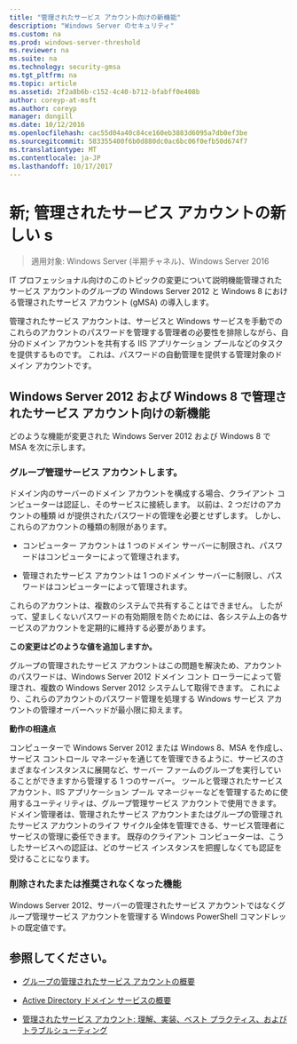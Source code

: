 ```yaml
---
title: "管理されたサービス アカウント向けの新機能"
description: "Windows Server のセキュリティ"
ms.custom: na
ms.prod: windows-server-threshold
ms.reviewer: na
ms.suite: na
ms.technology: security-gmsa
ms.tgt_pltfrm: na
ms.topic: article
ms.assetid: 2f2a8b6b-c152-4c40-b712-bfabff0e408b
author: coreyp-at-msft
ms.author: coreyp
manager: dongill
ms.date: 10/12/2016
ms.openlocfilehash: cac55d04a40c84ce160eb3883d6095a7db0ef3be
ms.sourcegitcommit: 583355400f6b0d880dc0ac6bc06f0efb50d674f7
ms.translationtype: MT
ms.contentlocale: ja-JP
ms.lasthandoff: 10/17/2017
---
```

# <a name="what39s-new-for-managed-service-accounts"></a>新; 管理されたサービス アカウントの新しい s

>適用対象: Windows Server (半期チャネル)、Windows Server 2016

IT プロフェッショナル向けのこのトピックの変更について説明機能管理されたサービス アカウントのグループの Windows Server 2012 と Windows 8 における管理されたサービス アカウント (gMSA) の導入します。

管理されたサービス アカウントは、サービスと Windows サービスを手動でのこれらのアカウントのパスワードを管理する管理者の必要性を排除しながら、自分のドメイン アカウントを共有する IIS アプリケーション プールなどのタスクを提供するものです。 これは、パスワードの自動管理を提供する管理対象のドメイン アカウントです。

## <a name="versions"></a>Windows Server 2012 および Windows 8 で管理されたサービス アカウント向けの新機能
どのような機能が変更された Windows Server 2012 および Windows 8 で MSA を次に示します。

### <a name="group-managed-service-accounts"></a>グループ管理サービス アカウントします。
ドメイン内のサーバーのドメイン アカウントを構成する場合、クライアント コンピューターは認証し、そのサービスに接続します。 以前は、2 つだけのアカウントの種類 id が提供されたパスワードの管理を必要とせずします。 しかし、これらのアカウントの種類の制限があります。

-   コンピューター アカウントは 1 つのドメイン サーバーに制限され、パスワードはコンピューターによって管理されます。

-   管理されたサービス アカウントは 1 つのドメイン サーバーに制限し、パスワードはコンピューターによって管理されます。

これらのアカウントは、複数のシステムで共有することはできません。 したがって、望ましくないパスワードの有効期限を防ぐためには、各システム上の各サービスのアカウントを定期的に維持する必要があります。

**この変更はどのような値を追加しますか。**

グループの管理されたサービス アカウントはこの問題を解決ため、アカウントのパスワードは、Windows Server 2012 ドメイン コント ローラーによって管理され、複数の Windows Server 2012 システムして取得できます。 これにより、これらのアカウントのパスワード管理を処理する Windows サービス アカウントの管理オーバーヘッドが最小限に抑えます。

**動作の相違点**

コンピューターで Windows Server 2012 または Windows 8、MSA を作成し、サービス コントロール マネージャを通じてを管理できるように、サービスのさまざまなインスタンスに展開など、サーバー ファームのグループを実行していることができますから管理する 1 つのサーバー。 ツールと管理されたサービス アカウント、IIS アプリケーション プール マネージャーなどを管理するために使用するユーティリティは、グループ管理サービス アカウントで使用できます。 ドメイン管理者は、管理されたサービス アカウントまたはグループの管理されたサービス アカウントのライフ サイクル全体を管理できる、サービス管理者にサービスの管理に委任できます。 既存のクライアント コンピューターは、こうしたサービスへの認証は、どのサービス インスタンスを把握しなくても認証を受けることになります。

### <a name="interoperability"></a>削除されたまたは推奨されなくなった機能
Windows Server 2012、サーバーの管理されたサービス アカウントではなくグループ管理サービス アカウントを管理する Windows PowerShell コマンドレットの既定値です。

## <a name="see-also"></a>参照してください。

-   [グループの管理されたサービス アカウントの概要](group-managed-service-accounts-overview.md)

-   [Active Directory ドメイン サービスの概要](active-directory-domain-services-overview.md)

-   [管理されたサービス アカウント: 理解、実装、ベスト プラクティス、およびトラブルシューティング](http://blogs.technet.com/b/askds/archive/20../managed-service-accounts-understanding-implementing-best-practices-and-troubleshooting.aspx)


